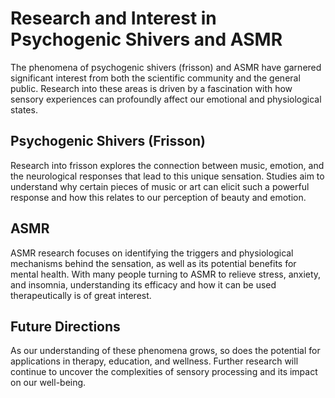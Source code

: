 # Research and Interest in Psychogenic Shivers and ASMR

The phenomena of psychogenic shivers (frisson) and ASMR have garnered significant interest from both the scientific community and the general public. Research into these areas is driven by a fascination with how sensory experiences can profoundly affect our emotional and physiological states.

## Psychogenic Shivers (Frisson)

Research into frisson explores the connection between music, emotion, and the neurological responses that lead to this unique sensation. Studies aim to understand why certain pieces of music or art can elicit such a powerful response and how this relates to our perception of beauty and emotion.

## ASMR

ASMR research focuses on identifying the triggers and physiological mechanisms behind the sensation, as well as its potential benefits for mental health. With many people turning to ASMR to relieve stress, anxiety, and insomnia, understanding its efficacy and how it can be used therapeutically is of great interest.

## Future Directions

As our understanding of these phenomena grows, so does the potential for applications in therapy, education, and wellness. Further research will continue to uncover the complexities of sensory processing and its impact on our well-being.
